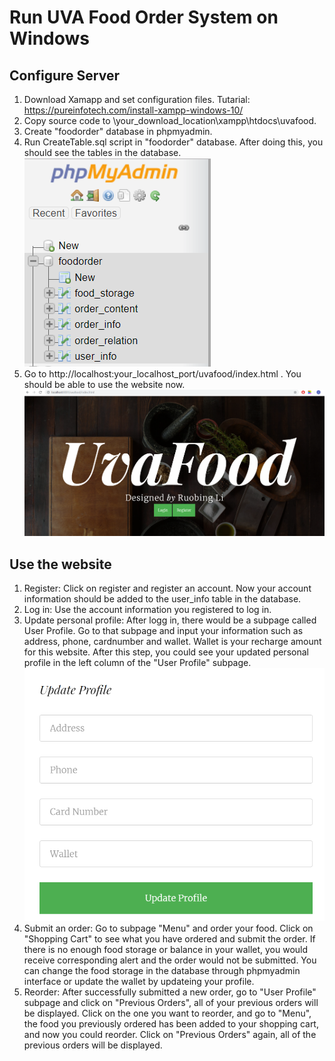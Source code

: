 # Run UVA Food Order System on Windows
## Configure Server
1. Download Xamapp and set configuration files. Tutarial: https://pureinfotech.com/install-xampp-windows-10/
2. Copy source code to \your_download_location\xampp\htdocs\uvafood.
3. Create "foodorder" database in phpmyadmin.
4. Run CreateTable.sql script in "foodorder" database. After doing this, you should see the tables in the database. ![](\images\database.PNG)
5. Go to http://localhost:your_localhost_port/uvafood/index.html . You should be able to use the website now. ![](\images\index.PNG)

## Use the website
1. Register: Click on register and register an account. Now your account information should be added to the user_info table in the database.
2. Log in: Use the account information you registered to log in.
3. Update personal profile: After logg in, there would be a subpage called User Profile. Go to that subpage and input your information such as address, phone, cardnumber and wallet. Wallet is your recharge amount for this website.
After this step, you could see your updated personal profile in the left column of the "User Profile" subpage.
![](\images\update.PNG)
4. Submit an order: Go to subpage "Menu" and order your food. Click on "Shopping Cart" to see what you have ordered and submit the order. If there is no enough food storage or balance in your wallet, you would receive corresponding alert and the order would not be submitted. You can change the food storage in the database through phpmyadmin interface or update the wallet by updateing your profile.
5. Reorder: After successfully submitted a new order, go to "User Profile" subpage and click on "Previous Orders", all of your previous orders will be displayed. Click on the one you want to reorder, and go to "Menu", the food you previously ordered has been added to your shopping cart, and now you could reorder. Click on "Previous Orders" again, all of the previous orders will be displayed.